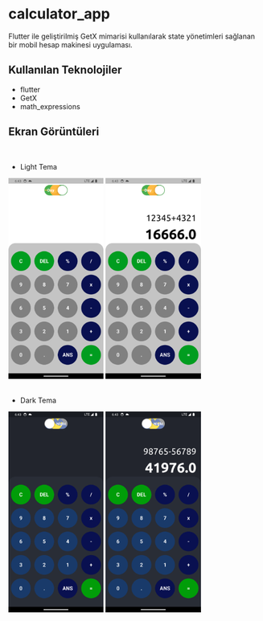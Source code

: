 # calculator_app

Flutter ile geliştirilmiş GetX mimarisi kullanılarak state yönetimleri sağlanan bir mobil hesap makinesi uygulaması.

## Kullanılan Teknolojiler

- flutter
- GetX
- math_expressions

## Ekran Görüntüleri
</br>

- Light Tema
<div class="row">
<img src="assets/light1.png" height="400">
<img src="assets/light2.png" height="400">
</div>

</br>

- Dark Tema
<div class=row">
<img src="assets/dark1.png" height="400">
<img src="assets/dark2.png" height="400">
</div>
